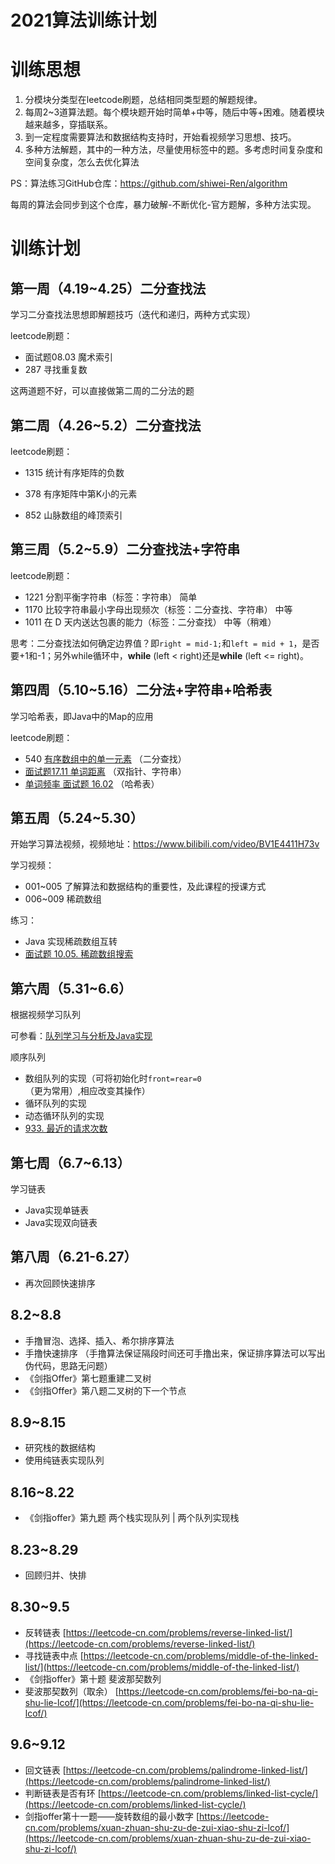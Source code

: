 # **2021算法训练计划**

# **训练思想**

1. 分模块分类型在leetcode刷题，总结相同类型题的解题规律。
2. 每周2~3道算法题。每个模块题开始时简单+中等，随后中等+困难。随着模块越来越多，穿插联系。
3. 到一定程度需要算法和数据结构支持时，开始看视频学习思想、技巧。
4. 多种方法解题，其中的一种方法，尽量使用标签中的题。多考虑时间复杂度和空间复杂度，怎么去优化算法



PS：算法练习GitHub仓库：https://github.com/shiwei-Ren/algorithm

每周的算法会同步到这个仓库，暴力破解-不断优化-官方题解，多种方法实现。



# **训练计划**

## **第一周（4.19~4.25）二分查找法**

学习二分查找法思想即解题技巧（迭代和递归，两种方式实现）

leetcode刷题：

- 面试题08.03 魔术索引
- 287 寻找重复数

这两道题不好，可以直接做第二周的二分法的题



## **第二周（4.26~5.2）二分查找法**

leetcode刷题：

- 1315 统计有序矩阵的负数
- 378 有序矩阵中第K小的元素

- 852 山脉数组的峰顶索引



## **第三周（5.2~5.9）二分查找法+字符串**

leetcode刷题：

- 1221         分割平衡字符串（标签：字符串）  简单
- 1170       比较字符串最小字母出现频次（标签：二分查找、字符串） 中等
- 1011       在 D 天内送达包裹的能力（标签：二分查找） 中等（稍难）



思考：二分查找法如何确定边界值？即`right = mid-1;`和`left = mid + 1`，是否要+1和-1；另外while循环中，**while** (left < right)还是**while** (left <= right)。



## **第四周（5.10~5.16）二分法+字符串+哈希表**

学习哈希表，即Java中的Map的应用

leetcode刷题：

- 540     [有序数组中的单一元素](https://leetcode-cn.com/problems/single-element-in-a-sorted-array/) （二分查找）   
- [面试题17.11 单词距离](https://leetcode-cn.com/problems/find-closest-lcci/)    （双指针、字符串）     
- [单词频率 面试题 16.02](https://leetcode-cn.com/problems/words-frequency-lcci/)	（哈希表） 



## **第五周（5.24~5.30）**

开始学习算法视频，视频地址：https://www.bilibili.com/video/BV1E4411H73v

学习视频：

- 001~005 了解算法和数据结构的重要性，及此课程的授课方式
- 006~009 稀疏数组

练习：

- Java 实现稀疏数组互转
- [面试题 10.05. 稀疏数组搜索](https://leetcode-cn.com/problems/sparse-array-search-lcci/) 

## **第六周（5.31~6.6）**

根据视频学习队列

可参看：[队列学习与分析及Java实现](../src/datastructure/queue)

顺序队列
- 数组队列的实现（可将初始化时`front=rear=0`（更为常用）,相应改变其操作）
- 循环队列的实现
- 动态循环队列的实现
- [933. 最近的请求次数](https://leetcode-cn.com/problems/number-of-recent-calls/) 

## **第七周（6.7~6.13）**

学习链表
- Java实现单链表
- Java实现双向链表

## **第八周（6.21-6.27）**
- 再次回顾快速排序

## 8.2~8.8
- 手撸冒泡、选择、插入、希尔排序算法
- 手撸快速排序
（手撸算法保证隔段时间还可手撸出来，保证排序算法可以写出伪代码，思路无问题）
- 《剑指Offer》第七题重建二叉树
- 《剑指Offer》第八题二叉树的下一个节点

## 8.9~8.15
- 研究栈的数据结构
- 使用纯链表实现队列

## 8.16~8.22
- 《剑指offer》第九题 两个栈实现队列 | 两个队列实现栈

## 8.23~8.29
- 回顾归并、快排

## 8.30~9.5
- 反转链表 [https://leetcode-cn.com/problems/reverse-linked-list/](https://leetcode-cn.com/problems/reverse-linked-list/)
- 寻找链表中点 [https://leetcode-cn.com/problems/middle-of-the-linked-list/](https://leetcode-cn.com/problems/middle-of-the-linked-list/)
- 《剑指offer》第十题 斐波那契数列
- 斐波那契数列（取余） [https://leetcode-cn.com/problems/fei-bo-na-qi-shu-lie-lcof/](https://leetcode-cn.com/problems/fei-bo-na-qi-shu-lie-lcof/)

## 9.6~9.12
- 回文链表 [https://leetcode-cn.com/problems/palindrome-linked-list/](https://leetcode-cn.com/problems/palindrome-linked-list/)
- 判断链表是否有环 [https://leetcode-cn.com/problems/linked-list-cycle/](https://leetcode-cn.com/problems/linked-list-cycle/)
- 剑指offer第十一题——旋转数组的最小数字 [https://leetcode-cn.com/problems/xuan-zhuan-shu-zu-de-zui-xiao-shu-zi-lcof/](https://leetcode-cn.com/problems/xuan-zhuan-shu-zu-de-zui-xiao-shu-zi-lcof/)
